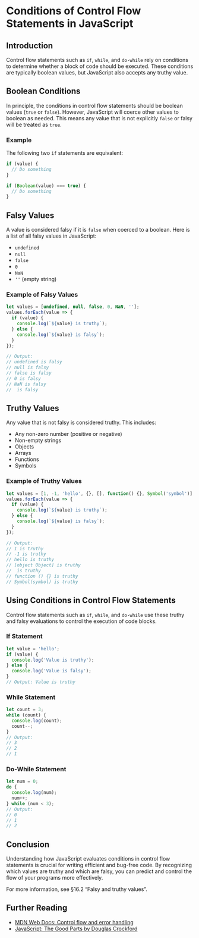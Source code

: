 # Conditions of Control Flow Statements in JavaScript

## Introduction

Control flow statements such as `if`, `while`, and `do-while` rely on conditions to determine whether a block of code should be executed. These conditions are typically boolean values, but JavaScript also accepts any truthy value.

## Boolean Conditions

In principle, the conditions in control flow statements should be boolean values (`true` or `false`). However, JavaScript will coerce other values to boolean as needed. This means any value that is not explicitly `false` or falsy will be treated as `true`.

### Example

The following two `if` statements are equivalent:
```javascript
if (value) {
  // Do something
}

if (Boolean(value) === true) {
  // Do something
}
```

## Falsy Values

A value is considered falsy if it is `false` when coerced to a boolean. Here is a list of all falsy values in JavaScript:
- `undefined`
- `null`
- `false`
- `0`
- `NaN`
- `''` (empty string)

### Example of Falsy Values

```javascript
let values = [undefined, null, false, 0, NaN, ''];
values.forEach(value => {
  if (value) {
    console.log(`${value} is truthy`);
  } else {
    console.log(`${value} is falsy`);
  }
});

// Output:
// undefined is falsy
// null is falsy
// false is falsy
// 0 is falsy
// NaN is falsy
//  is falsy
```

## Truthy Values

Any value that is not falsy is considered truthy. This includes:
- Any non-zero number (positive or negative)
- Non-empty strings
- Objects
- Arrays
- Functions
- Symbols

### Example of Truthy Values

```javascript
let values = [1, -1, 'hello', {}, [], function() {}, Symbol('symbol')];
values.forEach(value => {
  if (value) {
    console.log(`${value} is truthy`);
  } else {
    console.log(`${value} is falsy`);
  }
});

// Output:
// 1 is truthy
// -1 is truthy
// hello is truthy
// [object Object] is truthy
//  is truthy
// function () {} is truthy
// Symbol(symbol) is truthy
```

## Using Conditions in Control Flow Statements

Control flow statements such as `if`, `while`, and `do-while` use these truthy and falsy evaluations to control the execution of code blocks.

### If Statement

```javascript
let value = 'hello';
if (value) {
  console.log('Value is truthy');
} else {
  console.log('Value is falsy');
}
// Output: Value is truthy
```

### While Statement

```javascript
let count = 3;
while (count) {
  console.log(count);
  count--;
}
// Output:
// 3
// 2
// 1
```

### Do-While Statement

```javascript
let num = 0;
do {
  console.log(num);
  num++;
} while (num < 3);
// Output:
// 0
// 1
// 2
```

## Conclusion

Understanding how JavaScript evaluates conditions in control flow statements is crucial for writing efficient and bug-free code. By recognizing which values are truthy and which are falsy, you can predict and control the flow of your programs more effectively.

For more information, see §16.2 “Falsy and truthy values”.

## Further Reading

- [MDN Web Docs: Control flow and error handling](https://developer.mozilla.org/en-US/docs/Web/JavaScript/Guide/Control_flow_and_error_handling)
- [JavaScript: The Good Parts by Douglas Crockford](https://www.oreilly.com/library/view/javascript-the-good/9780596517748/)

